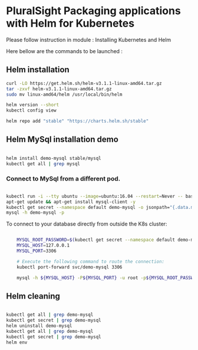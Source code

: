 # PluralSight Packaging applications with Helm for Kubernetes

Please follow instruction in module : Installing  Kubernetes and Helm

Here bellow are the commands to be launched :

## Helm installation

```bash
curl -LO https://get.helm.sh/helm-v3.1.1-linux-amd64.tar.gz
tar -zxvf helm-v3.1.1-linux-amd64.tar.gz
sudo mv linux-amd64/helm /usr/local/bin/helm

helm version --short
kubectl config view

helm repo add "stable" "https://charts.helm.sh/stable"

```

## Helm MySql installation demo

```bash

helm install demo-mysql stable/mysql
kubectl get all | grep mysql
```

### Connect to MySql from a different pod.

```bash

kubectl run -i --tty ubuntu --image=ubuntu:16.04 --restart=Never -- bash -il
apt-get update && apt-get install mysql-client -y
kubectl get secret --namespace default demo-mysql -o jsonpath="{.data.mysql-root-password}" | base64 --decode
mysql -h demo-mysql -p

```

To connect to your database directly from outside the K8s cluster:

```bash

    MYSQL_ROOT_PASSWORD=$(kubectl get secret --namespace default demo-mysql -o jsonpath="{.data.mysql-root-password}" | base64 --decode; echo)
    MYSQL_HOST=127.0.0.1
    MYSQL_PORT=3306

    # Execute the following command to route the connection:
    kubectl port-forward svc/demo-mysql 3306

    mysql -h ${MYSQL_HOST} -P${MYSQL_PORT} -u root -p${MYSQL_ROOT_PASSWORD}
```

## Helm cleaning

```bash

kubectl get all | grep demo-mysql
kubectl get secret | grep demo-mysql
helm uninstall demo-mysql
kubectl get all | grep demo-mysql
kubectl get secret | grep demo-mysql
helm env

```
